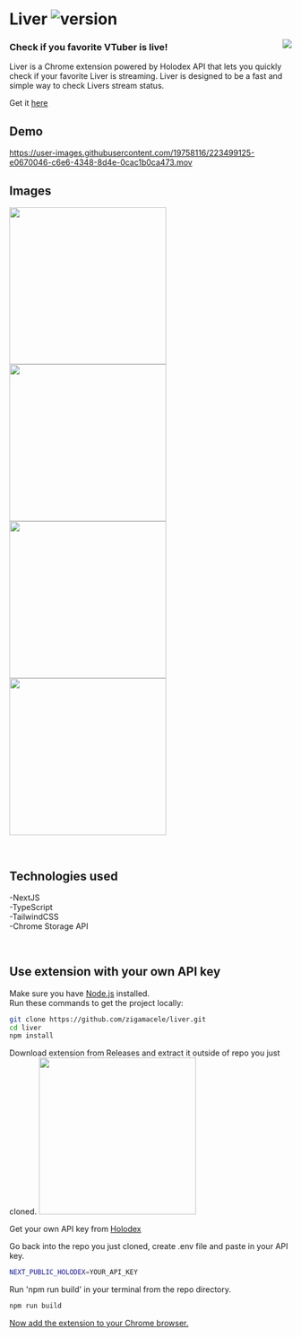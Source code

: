 # Liver ![version](https://img.shields.io/badge/Version-v0.0.2-pink?style=for-the-badge&logo)

<a><img align="right" src="https://i.imgur.com/F9qenDY.png"></a>

### Check if you favorite VTuber is live!

Liver is a Chrome extension powered by Holodex API that lets you quickly check if your favorite Liver is streaming.
Liver is designed to be a fast and simple way to check Livers stream status.

Get it [here](https://github.com/zigamacele/liver/releases/tag/v0.0.2)

## Demo
  
https://user-images.githubusercontent.com/19758116/223499125-e0670046-c6e6-4348-8d4e-0cac1b0ca473.mov

## Images

<img src="https://i.imgur.com/FTHCArK.png" width="280"><img src="https://i.imgur.com/wLZK69d.png" width="280">
<img src="https://i.imgur.com/RViLUqa.png" width="280"><img src="https://i.imgur.com/rZykb4w.png" width="280">

<br />

## Technologies used

-NextJS \
-TypeScript \
-TailwindCSS \
-Chrome Storage API

<br />

## Use extension with your own API key

Make sure you have [Node.js](https://nodejs.org/) installed. \
Run these commands to get the project locally:

```sh
git clone https://github.com/zigamacele/liver.git
cd liver
npm install
```

Download extension from Releases and extract it outside of repo you just cloned.
<img src="https://i.imgur.com/itX1DOp.png" width="280">

Get your own API key from [Holodex](https://docs.holodex.net/docs/holodex/ZG9jOjQ2Nzk1-getting-started)

Go back into the repo you just cloned, create .env file and paste in your API key.

```sh
NEXT_PUBLIC_HOLODEX=YOUR_API_KEY
```

Run 'npm run build' in your terminal from the repo directory.

```sh
npm run build
```

[Now add the extension to your Chrome browser.](https://www.youtube.com/watch?v=oswjtLwCUqg)
